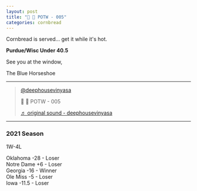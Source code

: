```yaml
---
layout: post
title: "🌽 🍞 POTW - 005"
categories: cornbread
---
```

Cornbread is served... get it while it's hot.

**Purdue/Wisc Under 40.5**

See you at the window,  

The Blue Horseshoe

---

<blockquote class="tiktok-embed" cite="https://www.tiktok.com/@deephousevinyasa/video/7024871061283966214" data-video-id="7024871061283966214" style="max-width: 605px;min-width: 325px;" > <section> <a target="_blank" title="@deephousevinyasa" href="https://www.tiktok.com/@deephousevinyasa">@deephousevinyasa</a> <p>🌽 🍞 POTW - 005</p> <a target="_blank" title="♬ original sound - deephousevinyasa" href="https://www.tiktok.com/music/original-sound-7024870919059409670">♬ original sound - deephousevinyasa</a> </section> </blockquote> <script async src="https://www.tiktok.com/embed.js"></script>

---

### 2021 Season

1W-4L  

Oklahoma -28 - Loser  
Notre Dame +6 - Loser  
Georgia -16 - Winner  
Ole Miss -5 - Loser  
Iowa -11.5 - Loser  
